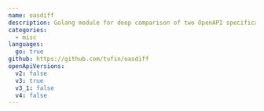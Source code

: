 ```yaml
---
name: oasdiff
description: Golang module for deep comparison of two OpenAPI specifications. Available also as a command-line.
categories:
  - misc
languages:
  go: true
github: https://github.com/tufin/oasdiff
openApiVersions:
  v2: false
  v3: true
  v3_1: false
  v4: false
---
```

